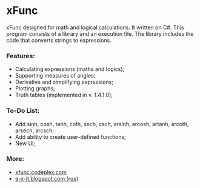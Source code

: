 xFunc
=====

xFunc designed for math and logical calculations. It written on C#. This program consists of a library and an execution file. The library includes the code that converts strings to expressions.

### Features:

* Calculating expressions (maths and logics);
* Supporting measures of angles;
* Derivative and simplifying expressions;
* Plotting graphs;
* Truth tables (implemented in v. 1.4.1.0);

### To-Do List:

* Add sinh, cosh, tanh, coth, sech, csch, arsinh, arcosh, artanh, arcoth, arsech, arcsch;
* Add ability to create user-defined functions;
* New UI;

### More:

* [xfunc.codeplex.com](http://xfunc.codeplex.com/)
* [e-x-it.blogspot.com (rus)](http://e-x-it.blogspot.com/2012/12/xfunc-14.html)
